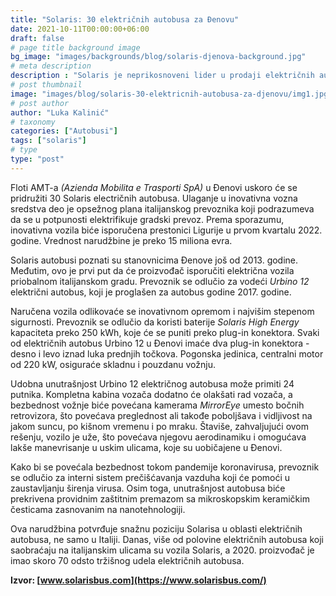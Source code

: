 ```yaml
---
title: "Solaris: 30 električnih autobusa za Đenovu"
date: 2021-10-11T00:00:00+06:00
draft: false
# page title background image
bg_image: "images/backgrounds/blog/solaris-djenova-background.jpg"
# meta description
description : "Solaris je neprikosnoveni lider u prodaji električnih autobusa u Italiji. Poslednjih dana, proizvođač je postigao još jedan uspeh u ovom segmentu, pobedivši na tenderu za isporuku čak 30 e-autobusa AMT-u u Đenovi. Priobalni grad želi da zameni svoju flotu električnim autobusima do 2025. Vrednost novog govora premašuje 15 miliona evra."
# post thumbnail
image: "images/blog/solaris-30-elektricnih-autobusa-za-djenovu/img1.jpg"
# post author
author: "Luka Kalinić"
# taxonomy
categories: ["Autobusi"]
tags: ["solaris"]
# type
type: "post"
---
```


Floti AMT-a *(Azienda Mobilita e Trasporti SpA)* u Đenovi uskoro će se pridružiti 30 Solaris electričnih autobusa. Ulaganje u inovativna vozna sredstva deo je opsežnog plana italijanskog prevoznika koji podrazumeva da se u potpunosti elektrifikuje gradski prevoz. Prema sporazumu, inovativna vozila biće isporučena prestonici Ligurije u prvom kvartalu 2022. godine. Vrednost narudžbine je preko 15 miliona evra.

Solaris autobusi poznati su stanovnicima Đenove još od 2013. godine. Međutim, ovo je prvi put da će proizvođač isporučiti električna vozila priobalnom italijanskom gradu. Prevoznik se odlučio za vodeći *Urbino 12* električni autobus, koji je proglašen za autobus godine 2017. godine.

Naručena vozila odlikovaće se inovativnom opremom i najvišim stepenom sigurnosti. Prevoznik se odlučio da koristi baterije *Solaris High Energy* kapaciteta preko 250 kWh, koje će se puniti preko plug-in konektora. Svaki od električnih autobus Urbino 12 u Đenovi imaće dva plug-in konektora - desno i levo iznad luka prednjih točkova. Pogonska jedinica, centralni motor od 220 kW, osiguraće skladnu i pouzdanu vožnju.

Udobna unutrašnjost Urbino 12 električnog autobusa može primiti 24 putnika. Kompletna kabina vozača dodatno će olakšati rad vozača, a bezbednost vožnje biće povećana kamerama *MirrorEye* umesto bočnih retrovizora, što povećava preglednost ali takođe poboljšava i vidljivost na jakom suncu, po kišnom vremenu i po mraku. Štaviše, zahvaljujući ovom rešenju, vozilo je uže, što povećava njegovu aerodinamiku i omogućava lakše manevrisanje u uskim ulicama, koje su uobičajene u Đenovi.

Kako bi se povećala bezbednost tokom pandemije koronavirusa, prevoznik se odlučio za interni sistem prečišćavanja vazduha koji će pomoći u zaustavljanju širenja virusa. Osim toga, unutrašnjost autobusa biće prekrivena providnim zaštitnim premazom sa mikroskopskim keramičkim česticama zasnovanim na nanotehnologiji.

Ova narudžbina potvrđuje snažnu poziciju Solarisa u oblasti električnih autobusa, ne samo u Italiji. Danas, više od polovine električnih autobusa koji saobraćaju na italijanskim ulicama su vozila Solaris, a 2020. proizvođač je imao skoro 70 odsto tržišnog udela električnih autobusa.

**Izvor: [www.solarisbus.com](https://www.solarisbus.com/)**